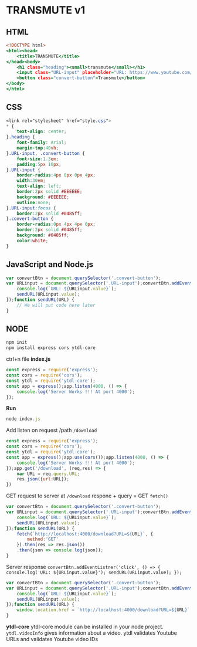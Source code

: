 # TRANSMUTE v1

## HTML

```.html
<!DOCTYPE html>
<html><head>
    <title>TRANSMUTE</title>
</head><body>
    <h1 class="heading"><small>transmute</small></h1>
    <input class="URL-input" placeholder="URL: https://www.youtube.com/watch?v=MtN1YnoL46Q">
    <button class="convert-button">Transmute</button>
</body>
</html>
```
## CSS

```css
<link rel="stylesheet" href="style.css">
* {
    text-align: center;
}.heading {
    font-family: Arial;
    margin-top:40vh;
}.URL-input, .convert-button {
    font-size:1.3em;
    padding:5px 10px;
}.URL-input {
    border-radius:4px 0px 0px 4px;
    width:30em;
    text-align: left;
    border:2px solid #EEEEEE;
    background: #EEEEEE;
    outline:none;
}.URL-input:focus {
    border:2px solid #0485ff;
}.convert-button {
    border-radius:0px 4px 4px 0px;
    border:2px solid #0485ff;
    background: #0485ff;
    color:white;
}
```

## JavaScript and Node.js

```js
var convertBtn = document.querySelector('.convert-button');
var URLinput = document.querySelector('.URL-input');convertBtn.addEventListener('click', () => {
    console.log(`URL: ${URLinput.value}`);
    sendURL(URLinput.value);
});function sendURL(URL) {
    // We will put code here later
}
```

## NODE

```js
npm init
npm install express cors ytdl-core
```
ctrl+n file **index.js**

```js
const express = require('express');
const cors = require('cors');
const ytdl = require('ytdl-core');
const app = express();app.listen(4000, () => {
    console.log('Server Works !!! At port 4000');
});
```
**Run**
```js
node index.js
```
Add listen on request /path `/download`
```js
const express = require('express');
const cors = require('cors');
const ytdl = require('ytdl-core');
const app = express();app.use(cors());app.listen(4000, () => {
    console.log('Server Works !!! At port 4000');
});app.get('/download', (req,res) => {
    var URL = req.query.URL;
    res.json({url:URL});
})
```
GET request to server at `/download` respone + query = GET `fetch()`
```js
var convertBtn = document.querySelector('.convert-button');
var URLinput = document.querySelector('.URL-input');convertBtn.addEventListener('click', () => {
    console.log(`URL: ${URLinput.value}`);
    sendURL(URLinput.value);
});function sendURL(URL) {
    fetch(`http://localhost:4000/download?URL=${URL}`, {
        method:'GET'
    }).then(res => res.json())
    .then(json => console.log(json));
}
```
Server response `convertBtn.addEventListner('click', () => { console.log('URL: ${URLinput.value}'); sendURL(URLinput.value); });`
```js
var convertBtn = document.querySelector('.convert-button');
var URLinput = document.querySelector('.URL-input');convertBtn.addEventListener('click', () => {
    console.log(`URL: ${URLinput.value}`);
    sendURL(URLinput.value);
});function sendURL(URL) {
    window.location.href = `http://localhost:4000/download?URL=${URL}`;
}
```
**ytdl-core**
ytdl-core module can be installed in your node project. `ytdl.videoInfo` gives information about a video. ytdl validates Youtube URLs and validates Youtube video IDs
